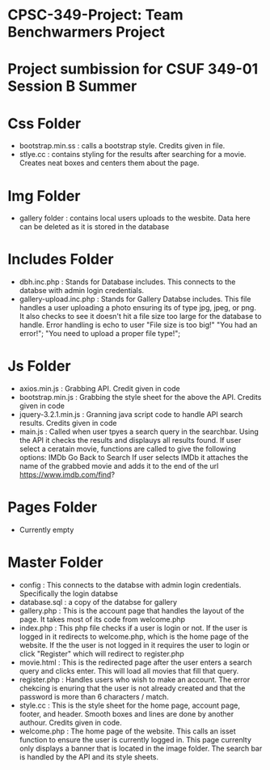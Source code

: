 # CPSC-349-Project: Team Benchwarmers Project

# Project sumbission for CSUF 349-01 Session B Summer

# Css Folder
  - bootstrap.min.ss              : calls a bootstrap style. Credits given in file.
  - stlye.cc                      : contains styling for the results after searching for a movie. Creates neat boxes and centers them about the page.
    
# Img Folder
  - gallery folder                : contains local users uploads to the wesbite. Data here can be deleted as it is stored in the database
    
# Includes Folder
  - dbh.inc.php                   : Stands for Database includes. This connects to the databse with admin login credentials.
  - gallery-upload.inc.php        : Stands for Gallery Databse includes. This file handles a user uploading a photo ensuring its of                                           type jpg, jpeg, or png. It
                                  also checks to see it doesn't hit a file size too large for the database to handle. Error                                           handling is echo to user 
                                            "File size is too big!"
                                            "You had an error!";
                                            "You need to upload a proper file type!";

# Js Folder
  - axios.min.js              : Grabbing API. Credit given in code
  - bootstrap.min.js          : Grabbing the style sheet for the above the API. Credits given in code
  - jquery-3.2.1.min.js       : Granning java script code to handle API search results. Credits given in code
  - main.js                   : Called when user tpyes a search query in the searchbar. Using the API it checks the results and
                                displauys all results found. If user select a ceratain movie, functions are called to give the 
                                following options:
                                          IMDb      Go Back to Search
                                If user selects IMDb it attaches the name of the grabbed movie and adds it to the end of the url  
                                https://www.imdb.com/find?
                                
# Pages Folder
  - Currently empty
    
# Master Folder
  - config                    : This connects to the databse with admin login credentials. Specifically the login databse
  - database.sql              : a copy of the databse for gallery
  - gallery.php               : This is the account page that handles the layout of the page. It takes most of its code from
                              welcome.php
  - index.php                 : This php file checks if a user is login or not. If the user is logged in it redirects to 
                              welcome.php, which is the home page of the website. If the the user is not logged in it requires
                              the user to login or click "Register" which will redirect to register.php
  - movie.html                : This is the redirected page after the user enters a search query and clicks enter. This will load
                              all movies that fill that query.
  - register.php              : Handles users who wish to make an account. The error chekcing is enuring that the user is not
                              already created and that the password is more than 6 characters / match.
  - style.cc                  : This is the style sheet for the home page, account page, footer, and header. Smooth boxes and lines
                              are done by another authour. Credits given in code.
  - welcome.php               : The home page of the website. This calls an isset function to ensure the user is currently logged
                              in. This page currenlty only displays a banner that is located in the image folder. The search bar
                              is handled by the API and its style sheets.
  


